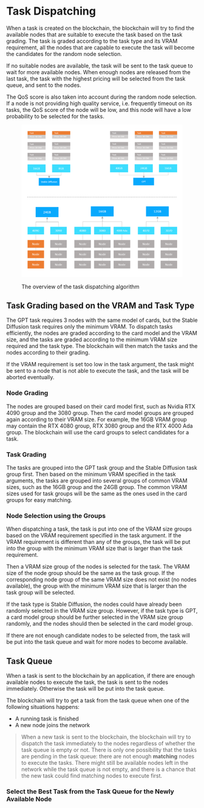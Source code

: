 # Task Dispatching

When a task is created on the blockchain, the blockchain will try to find the available nodes that are suitable to execute the task based on the task grading. The task is graded according to the task type and its VRAM requirement, all the nodes that are capable to execute the task will become the candidates for the random node selection.

If no suitable nodes are available, the task will be sent to the task queue to wait for more available nodes. When enough nodes are released from the last task, the task with the highest pricing will be selected from the task queue, and sent to the nodes.

The QoS score is also taken into account during the random node selection. If a node is not providing high quality service, i.e. frequently timeout on its tasks, the QoS score of the node will be low, and this node will have a low probability to be selected for the tasks.

<figure><img src="../.gitbook/assets/a94e3a399d5954d9bee2ea9e9dba36e (1).png" alt=""><figcaption><p>The overview of the task dispatching algorithm</p></figcaption></figure>

## Task Grading based on the VRAM and Task Type

The GPT task requires 3 nodes with the same model of cards, but the Stable Diffusion task requires only the minimum VRAM. To dispatch tasks efficiently, the nodes are graded according to the card model and the VRAM size, and the tasks are graded according to the minimum VRAM size required and the task type. The blockchain will then match the tasks and the nodes according to their grading.

If the VRAM requirement is set too low in the task argument, the task might be sent to a node that is not able to execute the task, and the task will be aborted eventually.

### Node Grading

The nodes are grouped based on their card model first, such as Nvidia RTX 4090 group and the 3080 group. Then the card model groups are grouped again according to their VRAM size. For example, the 16GB VRAM group may contain the RTX 4080 group, RTX 3080 group and the RTX 4000 Ada group. The blockchain will use the card groups to select candidates for a task.

### Task Grading

The tasks are grouped into the GPT task group and the Stable Diffusion task group first. Then based on the minimum VRAM specified in the task arguments, the tasks are grouped into several groups of common VRAM sizes, such as the 16GB group and the 24GB group.  The common VRAM sizes used for task groups will be the same as the ones used in the card groups for easy matching.

### Node Selection using the Groups

When dispatching a task, the task is put into one of the VRAM size groups based on the VRAM requirement specified in the task argument. If the VRAM requirement is different than any of the groups, the task will be put into the group with the minimum VRAM size that is larger than the task requirement.

Then a VRAM size group of the nodes is selected for the task. The VRAM size of the node group should be the same as the task group. If the corresponding node group of the same VRAM size does not exist (no nodes available), the group with the minimum VRAM size that is larger than the task group will be selected.

If the task type is Stable Diffusion, the nodes could have already been randomly selected in the VRAM size group. However, if the task type is GPT, a card model group should be further selected in the VRAM size group randomly, and the nodes should then be selected in the card model group.

If there are not enough candidate nodes to be selected from, the task will be put into the task queue and wait for more nodes to become available. &#x20;

## Task Queue

When a task is sent to the blockchain by an application, if there are enough available nodes to execute the task, the task is sent to the nodes immediately. Otherwise the task will be put into the task queue.

The blockchain will try to get a task from the task queue when one of the following situations happens:

* A running task is finished
* A new node joins the network

> When a new task is sent to the blockchain, the blockchain will try to dispatch the task immediately to the nodes regardless of whether the task queue is empty or not. There is only one possibility that the tasks are pending in the task queue: there are not enough **matching** nodes to execute the tasks. There might still be available nodes left in the network while the task queue is not empty, and there is a chance that the new task could find matching nodes to execute first.

### &#x20;Select the Best Task from the Task Queue for the Newly Available Node



